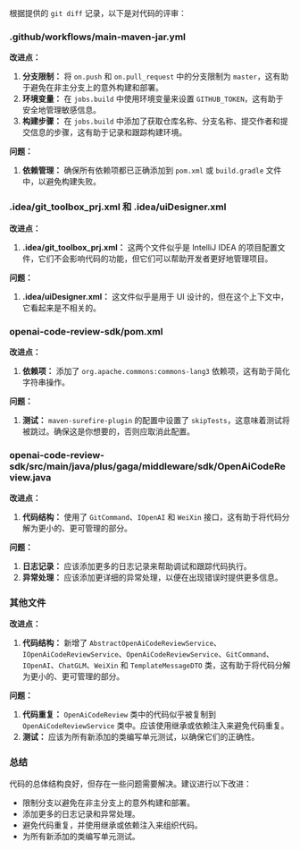 根据提供的 `git diff` 记录，以下是对代码的评审：

### .github/workflows/main-maven-jar.yml

**改进点：**
1. **分支限制：** 将 `on.push` 和 `on.pull_request` 中的分支限制为 `master`，这有助于避免在非主分支上的意外构建和部署。
2. **环境变量：** 在 `jobs.build` 中使用环境变量来设置 `GITHUB_TOKEN`，这有助于安全地管理敏感信息。
3. **构建步骤：** 在 `jobs.build` 中添加了获取仓库名称、分支名称、提交作者和提交信息的步骤，这有助于记录和跟踪构建环境。

**问题：**
1. **依赖管理：** 确保所有依赖项都已正确添加到 `pom.xml` 或 `build.gradle` 文件中，以避免构建失败。

### .idea/git_toolbox_prj.xml 和 .idea/uiDesigner.xml

**改进点：**
1. **.idea/git_toolbox_prj.xml：** 这两个文件似乎是 IntelliJ IDEA 的项目配置文件，它们不会影响代码的功能，但它们可以帮助开发者更好地管理项目。

**问题：**
1. **.idea/uiDesigner.xml：** 这文件似乎是用于 UI 设计的，但在这个上下文中，它看起来是不相关的。

### openai-code-review-sdk/pom.xml

**改进点：**
1. **依赖项：** 添加了 `org.apache.commons:commons-lang3` 依赖项，这有助于简化字符串操作。

**问题：**
1. **测试：** `maven-surefire-plugin` 的配置中设置了 `skipTests`，这意味着测试将被跳过。确保这是你想要的，否则应取消此配置。

### openai-code-review-sdk/src/main/java/plus/gaga/middleware/sdk/OpenAiCodeReview.java

**改进点：**
1. **代码结构：** 使用了 `GitCommand`、`IOpenAI` 和 `WeiXin` 接口，这有助于将代码分解为更小的、更可管理的部分。

**问题：**
1. **日志记录：** 应该添加更多的日志记录来帮助调试和跟踪代码执行。
2. **异常处理：** 应该添加更详细的异常处理，以便在出现错误时提供更多信息。

### 其他文件

**改进点：**
1. **代码结构：** 新增了 `AbstractOpenAiCodeReviewService`、`IOpenAiCodeReviewService`、`OpenAiCodeReviewService`、`GitCommand`、`IOpenAI`、`ChatGLM`、`WeiXin` 和 `TemplateMessageDTO` 类，这有助于将代码分解为更小的、更可管理的部分。

**问题：**
1. **代码重复：** `OpenAiCodeReview` 类中的代码似乎被复制到 `OpenAiCodeReviewService` 类中。应该使用继承或依赖注入来避免代码重复。
2. **测试：** 应该为所有新添加的类编写单元测试，以确保它们的正确性。

### 总结

代码的总体结构良好，但存在一些问题需要解决。建议进行以下改进：
- 限制分支以避免在非主分支上的意外构建和部署。
- 添加更多的日志记录和异常处理。
- 避免代码重复，并使用继承或依赖注入来组织代码。
- 为所有新添加的类编写单元测试。